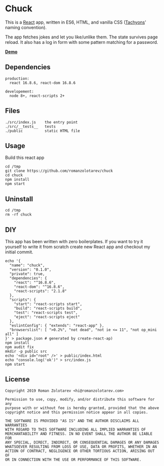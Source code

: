 [React]: https://reactjs.org/
[Tachyons]: http://tachyons.io/

# Chuck

This is a [React] app, written in ES6, HTML, and vanilla CSS
([Tachyons]' naming convention).

The app fetches jokes and let you like/unlike them. The state survives
page reload. It also has a log in form with some pattern matching for
a password.

**[Demo](https://www.youtube-nocookie.com/embed/aPosqjMGcTg?controls=0)**

## Dependencies

    production:
      react 16.8.6, react-dom 16.8.6

    developement:
      node 8+, react-scripts 2+

## Files

    ./src/index.js    the entry point
    ./src/__tests__   tests
    ./public          static HTML file

## Usage

Build this react app

    cd /tmp
    git clone https://github.com/romanzolotarev/chuck
    cd chuck
    npm install
    npm start

## Uninstall

    cd /tmp
    rm -rf chuck

## DIY

This app has been written with zero boilerplates. If you want to try it
yourself to write it from scratch create new React app and checkout my
initial commit.


	echo '{
	  "name": "chuck",
	  "version": "0.1.0",
	  "private": true,
	  "dependencies": {
	    "react": "^16.8.6",
	    "react-dom": "^16.8.6",
	    "react-scripts": "2.1.8"
	  },
	  "scripts": {
	    "start": "react-scripts start",
	    "build": "react-scripts build",
	    "test": "react-scripts test",
	    "eject": "react-scripts eject"
	  },
	  "eslintConfig": { "extends": "react-app" },
	  "browserslist": [ ">0.2%", "not dead", "not ie <= 11", "not op_mini all" ]
	}' > package.json # generated by create-react-ap)
	npm install
	npm audit fix
	mkdir -p public src
	echo '<div id="root" />' > public/index.html
	echo "console.log('ok')" > src/index.js
	npm start

## License

    Copyright 2019 Roman Zolotarev <hi@romanzolotarev.com>

    Permission to use, copy, modify, and/or distribute this software for any
    purpose with or without fee is hereby granted, provided that the above
    copyright notice and this permission notice appear in all copies.

    THE SOFTWARE IS PROVIDED "AS IS" AND THE AUTHOR DISCLAIMS ALL WARRANTIES
    WITH REGARD TO THIS SOFTWARE INCLUDING ALL IMPLIED WARRANTIES OF
    MERCHANTABILITY AND FITNESS. IN NO EVENT SHALL THE AUTHOR BE LIABLE FOR
    ANY SPECIAL, DIRECT, INDIRECT, OR CONSEQUENTIAL DAMAGES OR ANY DAMAGES
    WHATSOEVER RESULTING FROM LOSS OF USE, DATA OR PROFITS, WHETHER IN AN
    ACTION OF CONTRACT, NEGLIGENCE OR OTHER TORTIOUS ACTION, ARISING OUT OF
    OR IN CONNECTION WITH THE USE OR PERFORMANCE OF THIS SOFTWARE.
